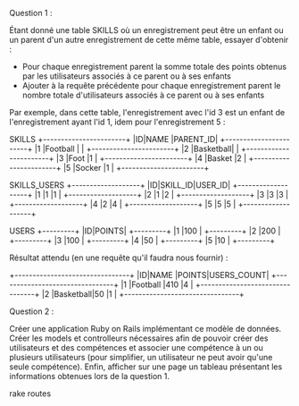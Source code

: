 Question 1 :

Étant donné une table SKILLS où un enregistrement peut être un enfant ou un parent d'un autre enregistrement de cette même table, essayer d'obtenir :

- Pour chaque enregistrement parent la somme totale des points obtenus par les utilisateurs associés à ce parent ou à ses enfants
- Ajouter à la requête précédente pour chaque enregistrement parent le nombre totale d'utilisateurs associés à ce parent ou à ses enfants

Par exemple, dans cette table, l'enregistrement avec l'id 3 est un enfant de l'enregistrement ayant l'id 1, idem pour l'enregistrement 5 :

SKILLS
+-----------------------+
|ID|NAME      |PARENT_ID|
+-----------------------+
|1 |Football  |         |
+-----------------------+
|2 |Basketball|         |
+-----------------------+
|3 |Foot      |1        |
+-----------------------+
|4 |Basket    |2        |
+-----------------------+
|5 |Socker    |1        |
+-----------------------+

SKILLS_USERS
+-------------------+
|ID|SKILL_ID|USER_ID|
+-------------------+
|1 |1       |1      | 
+-------------------+
|2 |1       |2      | 
+-------------------+
|3 |3       |3      | 
+-------------------+
|4 |2       |4      | 
+-------------------+
|5 |5       |5      |
+-------------------+

USERS
+---------+
|ID|POINTS|
+---------+
|1 |100   |
+---------+
|2 |200   |
+---------+
|3 |100   |
+---------+
|4 |50    |
+---------+
|5 |10    |
+---------+

Résultat attendu (en une requête qu'il faudra nous fournir) :

+--------------------------------+
|ID|NAME      |POINTS|USERS_COUNT|
+--------------------------------+
|1 |Football  |410   |4          |
+--------------------------------+
|2 |Basketball|50    |1          |
+--------------------------------+


Question 2 :

Créer une application Ruby on Rails implémentant ce modèle de données. Créer les models et controlleurs nécessaires afin de pouvoir créer des utilisateurs et des compétences et associer une compétence à un ou plusieurs utilisateurs (pour simplifier, un utilisateur ne peut avoir qu'une seule compétence). Enfin, afficher sur une page un tableau présentant les informations obtenues lors de la question 1.

rake routes